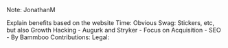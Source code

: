 <!-- .slide: data-background-iframe="https://opensource.infosupport.com" data-background-interactive -->

Note:
JonathanM

Explain benefits based on the website
Time: Obvious
Swag: Stickers, etc, but also Growth Hacking
    - Augurk and Stryker
    - Focus on Acquisition
    - SEO
    - By Bammboo
Contributions:
Legal: 